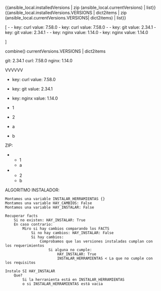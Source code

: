 {{ansible_local.installedVersions | zip (ansible_local.currentVersions) | list}}
{{ansible_local.installedVersions.VERSIONS | dict2items | zip (ansible_local.currentVersions.VERSIONS| dict2items) | list}}

[
    -    - key: curl
           value: 7.58.0 
         - key: curl
           value: 7.58.0 
    -    - key: git
           value: 2.34.1
         - key: git
           value: 2.34.1
    -    - key: nginx
           value: 1.14.0
         - key: nginx
           value: 1.14.0

]

combine()
currentVersions.VERSIONS | dict2items

git: 2.34.1
curl: 7.58.0
nginx: 1.14.0

  VVVVVV

- key: curl
value: 7.58.0 
- key: git
value: 2.34.1
- key: nginx
value: 1.14.0


- 1
- 2

- a 
- b 

ZIP:

- - 1
  - a
- - 2
  - b




ALGORITMO INSTALADOR:
    
    Montamos una variable INSTALAR_HERRAMIENTAS {}
    Montamos una variable HAY_CAMBIOS: False
    Montamos una variable HAY_INSTALAR: False
    
    Recuperar facts
        Si no existen: HAY_INSTALAR: True
        En caso contrario:
            Miro si hay cambios comparando los FACTS
                Si no hay cambios: HAY_INSTALAR: False
                Si hay cambios:
                    Comprobamos que las versiones instaladas cumplan con los requerimientos
                        Si alguna no cumple:
                            HAY_INSTALAR: True
                            INSTALAR_HERRAMIENTAS < La que no cumple con los requisitos
    
    Instalo SI HAY_INSTALAR
        Que?
            Si la herranienta está en INSTALAR_HERRAMIENTAS
            o si INSTALAR_HERRAMIENTAS está vacia
                





















